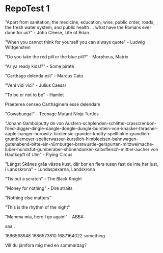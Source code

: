 # RepoTest 1

"Apart from sanitation, the medicine, education, wine, public order, roads, the fresh water system, and public health ... what have the Romans ever done for us?" - John Cleese, Life of Brian

"When you cannot think for yourself you can always quote" - Ludwig Wittgenstein

"Do you take the red pill or the blue pill?" - Morpheus, Matrix

"Ar'ya ready kids!?" - Some pirate

"Carthago delenda est" - Marcus Cato 

"Veni vidi vici" - Julius Caesar

"To be or not to be" - Hamlet

Praeterea censeo Carthaginem esse delendam

"Cowabunga!" - Teenage Mutant Ninja Turtles

"Johann Gambolputty de von Ausfern-schplenden-schlitter-crasscrenbon-fried-digger-dingle-dangle-dongle-dungle-burstein-von-knacker-thrasher-apple-banger-horowitz-ticolensic-grander-knotty-spelltinkle-grandlich-grumblemeyer-spelterwasser-kurstlich-himbleeisen-bahnwagen-gutenabend-bitte-ein-nürnburger-bratwustle-gerspurten-mitzweimache-luber-hundsfut-gumberaber-shönendanker-kalbsfleisch-mittler-aucher von Hautkopft of Ulm" - Flying Circus

"Längst Skånes gråa västra kust, där bor en flera tusen fast de inte har lust, i Landskrona" - Lundaspexarna, Landskrona

"Tis but a scratch" - The Black Knight

"Money for nothing" - Dire straits

"Nothing else matters"

"This is the rhythm of the night"

"Mamma mia, here I go again!" - ABBA


aaa
.

1686568948
1686573810
1687164022
something

Vill du jämföra mig med en sommardag?

